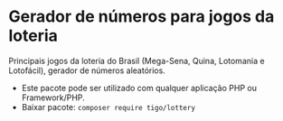 # Gerador de números para jogos da loteria
Principais jogos da loteria do Brasil (Mega-Sena, Quina, Lotomania e Lotofácil), gerador de números aleatórios.  

- Este pacote pode ser utilizado com qualquer aplicação PHP ou Framework/PHP.
- Baixar pacote: ```composer require tigo/lottery```
